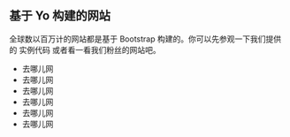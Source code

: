 ## 基于 Yo 构建的网站

全球数以百万计的网站都是基于 Bootstrap 构建的。你可以先参观一下我们提供的 实例代码 或者看一看我们粉丝的网站吧。

* 去哪儿网
* 去哪儿网
* 去哪儿网
* 去哪儿网
* 去哪儿网
* 去哪儿网
